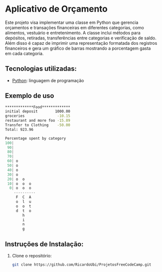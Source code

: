 # Aplicativo de Orçamento

Este projeto visa implementar uma classe em Python que gerencia orçamentos e transações financeiras em diferentes categorias, como alimentos, vestuário e entretenimento. A classe inclui métodos para depósitos, retiradas, transferências entre categorias e verificação de saldo. Além disso é capaz de imprimir uma representação formatada dos registros financeiros e gera um gráfico de barras mostrando a porcentagem gasta em cada categoria.

## Tecnologias utilizadas:

* [Python](https://www.python.org/): linguagem de programação
  

## Exemplo de uso

```bash
*************Food*************
initial deposit        1000.00
groceries               -10.15
restaurant and more foo -15.89
Transfer to Clothing    -50.00
Total: 923.96

```
```python
Percentage spent by category
100|          
 90|          
 80|          
 70|          
 60| o        
 50| o        
 40| o        
 30| o        
 20| o  o     
 10| o  o  o  
  0| o  o  o  
    ----------
     F  C  A  
     o  l  u  
     o  o  t  
     d  t  o  
        h     
        i     
        n     
        g   
```

## Instruções de Instalação:
1. Clone o repositório:
   ```bash
   git clone https://github.com/RicardoUbi/ProjetosFreeCodeCamp.git
